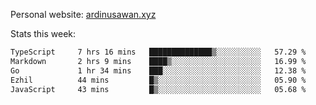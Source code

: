 Personal website: [ardinusawan.xyz](https://ardinusawan.xyz)

Stats this week:
<!--START_SECTION:waka-->

```txt
TypeScript     7 hrs 16 mins   ██████████████▒░░░░░░░░░░   57.29 %
Markdown       2 hrs 9 mins    ████▒░░░░░░░░░░░░░░░░░░░░   16.99 %
Go             1 hr 34 mins    ███░░░░░░░░░░░░░░░░░░░░░░   12.38 %
Ezhil          44 mins         █▒░░░░░░░░░░░░░░░░░░░░░░░   05.90 %
JavaScript     43 mins         █▒░░░░░░░░░░░░░░░░░░░░░░░   05.68 %
```

<!--END_SECTION:waka-->
